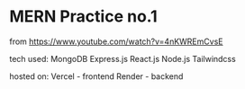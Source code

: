 # MERN Practice no.1
from https://www.youtube.com/watch?v=4nKWREmCvsE

tech used:
MongoDB
Express.js
React.js
Node.js
Tailwindcss

hosted on:
Vercel - frontend
Render - backend
